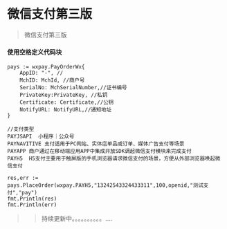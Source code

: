 # 微信支付第三版


> 微信支付第三版

#### 使用空格定义代码块

    pays := wxpay.PayOrderWx{
        AppID: "-", //
        MchID: MchId, //商户号
        SerialNo: MchSerialNumber,//证书编号
        PrivateKey:PrivateKey, //私钥
        Certificate: Certificate,//公钥
        NotifyURL: NotifyURL,//通知地址
    }

    //支付类型
    PAYJSAPI  小程序｜公众号  
    PAYNAVITIVE 支付适用于PC网站、实体店单品或订单、媒体广告支付等场景   
    PAYAPP 商户通过在移动端应用APP中集成开放SDK调起微信支付模块来完成支付  
    PAYH5  H5支付主要用于触屏版的手机浏览器请求微信支付的场景，方便从外部浏览器唤起微信支付

    res,err := pays.PlaceOrder(wxpay.PAYH5,"13242543324433311",100,openid,"测试支付","pay")
    fmt.Println(res)
    fmt.Println(err)


>> 持续更新中。。。。。。。。。。....


